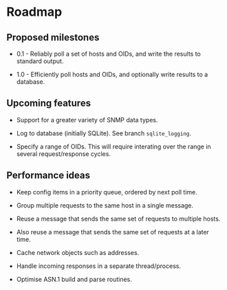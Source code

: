 Roadmap
=======

Proposed milestones
-------------------

  * 0.1 - Reliably poll a set of hosts and OIDs, and write the results to standard output.

  * 1.0 - Efficiently poll hosts and OIDs, and optionally write results to a database.

Upcoming features
-----------------

  * Support for a greater variety of SNMP data types.

  * Log to database (initially SQLite).  See branch `sqlite_logging`.

  * Specify a range of OIDs.  This will require interating over the range in several request/response cycles.

Performance ideas
-----------------

  * Keep config items in a priority queue, ordered by next poll time.
  
  * Group multiple requests to the same host in a single message.
  
  * Reuse a message that sends the same set of requests to multiple hosts.
  
  * Also reuse a message that sends the same set of requests at a later time.
  
  * Cache network objects such as addresses.
  
  * Handle incoming responses in a separate thread/process.

  * Optimise ASN.1 build and parse routines.
